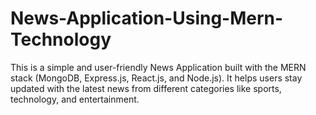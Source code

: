 # News-Application-Using-Mern-Technology
This is a simple and user-friendly News Application built with the MERN stack (MongoDB, Express.js, React.js, and Node.js). It helps users stay updated with the latest news from different categories like sports, technology, and entertainment.
